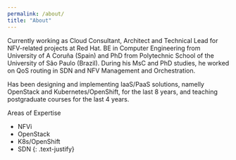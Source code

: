 ```yaml
---
permalink: /about/
title: "About"
---
```


Currently working as Cloud Consultant, Architect and Technical Lead for NFV-related projects at Red Hat. BE in Computer Engineering from University of A Coruña (Spain) and PhD from Polytechnic School of the University of São Paulo (Brazil). During his MsC and PhD studies, he worked on QoS routing in SDN and NFV Management and Orchestration.

Has been designing and implementing IaaS/PaaS solutions, namelly OpenStack and Kubernetes/OpenShift, for the last 8 years, and teaching postgraduate courses for the last 4 years.

Areas of Expertise
 - NFVi
 - OpenStack
 - K8s/OpenShift
 - SDN
{: .text-justify}
